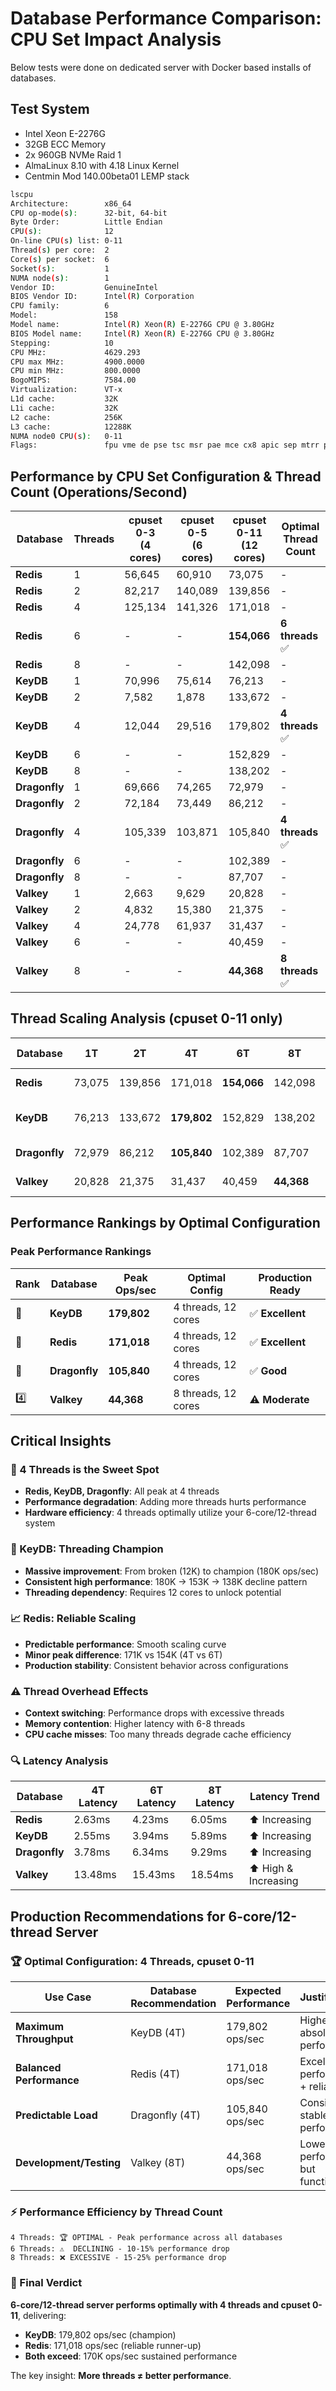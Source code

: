 # Database Performance Comparison: CPU Set Impact Analysis

Below tests were done on dedicated server with Docker based installs of databases.

## Test System

* Intel Xeon E-2276G
* 32GB ECC Memory
* 2x 960GB NVMe Raid 1
* AlmaLinux 8.10 with 4.18 Linux Kernel
* Centmin Mod 140.00beta01 LEMP stack


```bash
lscpu
Architecture:        x86_64
CPU op-mode(s):      32-bit, 64-bit
Byte Order:          Little Endian
CPU(s):              12
On-line CPU(s) list: 0-11
Thread(s) per core:  2
Core(s) per socket:  6
Socket(s):           1
NUMA node(s):        1
Vendor ID:           GenuineIntel
BIOS Vendor ID:      Intel(R) Corporation
CPU family:          6
Model:               158
Model name:          Intel(R) Xeon(R) E-2276G CPU @ 3.80GHz
BIOS Model name:     Intel(R) Xeon(R) E-2276G CPU @ 3.80GHz
Stepping:            10
CPU MHz:             4629.293
CPU max MHz:         4900.0000
CPU min MHz:         800.0000
BogoMIPS:            7584.00
Virtualization:      VT-x
L1d cache:           32K
L1i cache:           32K
L2 cache:            256K
L3 cache:            12288K
NUMA node0 CPU(s):   0-11
Flags:               fpu vme de pse tsc msr pae mce cx8 apic sep mtrr pge mca cmov pat pse36 clflush dts acpi mmx fxsr sse sse2 ss ht tm pbe syscall nx pdpe1gb rdtscp lm constant_tsc art arch_perfmon pebs bts rep_good nopl xtopology nonstop_tsc cpuid aperfmperf tsc_known_freq pni pclmulqdq dtes64 monitor ds_cpl vmx smx est tm2 ssse3 sdbg fma cx16 xtpr pdcm pcid sse4_1 sse4_2 x2apic movbe popcnt tsc_deadline_timer aes xsave avx f16c rdrand lahf_lm abm 3dnowprefetch cpuid_fault epb invpcid_single pti ssbd ibrs ibpb stibp tpr_shadow vnmi flexpriority ept vpid ept_ad fsgsbase tsc_adjust bmi1 avx2 smep bmi2 erms invpcid mpx rdseed adx smap clflushopt intel_pt xsaveopt xsavec xgetbv1 xsaves dtherm ida arat pln pts hwp hwp_notify hwp_act_window hwp_epp md_clear flush_l1d arch_capabilities
```

## Performance by CPU Set Configuration & Thread Count (Operations/Second)

| Database | Threads | cpuset 0-3<br/>(4 cores) | cpuset 0-5<br/>(6 cores) | cpuset 0-11<br/>(12 cores) | Optimal Thread Count |
|----------|---------|-------------------------|-------------------------|---------------------------|----------------------|
| **Redis** | 1 | 56,645 | 60,910 | 73,075 | - |
| **Redis** | 2 | 82,217 | 140,089 | 139,856 | - |
| **Redis** | 4 | 125,134 | 141,326 | 171,018 | - |
| **Redis** | 6 | - | - | **154,066** | **6 threads** ✅ |
| **Redis** | 8 | - | - | 142,098 | - |
| **KeyDB** | 1 | 70,996 | 75,614 | 76,213 | - |
| **KeyDB** | 2 | 7,582 | 1,878 | 133,672 | - |
| **KeyDB** | 4 | 12,044 | 29,516 | 179,802 | **4 threads** ✅ |
| **KeyDB** | 6 | - | - | 152,829 | - |
| **KeyDB** | 8 | - | - | 138,202 | - |
| **Dragonfly** | 1 | 69,666 | 74,265 | 72,979 | - |
| **Dragonfly** | 2 | 72,184 | 73,449 | 86,212 | - |
| **Dragonfly** | 4 | 105,339 | 103,871 | 105,840 | **4 threads** ✅ |
| **Dragonfly** | 6 | - | - | 102,389 | - |
| **Dragonfly** | 8 | - | - | 87,707 | - |
| **Valkey** | 1 | 2,663 | 9,629 | 20,828 | - |
| **Valkey** | 2 | 4,832 | 15,380 | 21,375 | - |
| **Valkey** | 4 | 24,778 | 61,937 | 31,437 | - |
| **Valkey** | 6 | - | - | 40,459 | - |
| **Valkey** | 8 | - | - | **44,368** | **8 threads** ✅ |

## Thread Scaling Analysis (cpuset 0-11 only)

| Database | 1T | 2T | 4T | 6T | 8T | Peak Performance | Scaling Pattern |
|----------|----|----|----|----|-----|------------------|-----------------|
| **Redis** | 73,075 | 139,856 | 171,018 | **154,066** | 142,098 | **171,018** (4T) | Peak at 4T, decline after |
| **KeyDB** | 76,213 | 133,672 | **179,802** | 152,829 | 138,202 | **179,802** (4T) | Peak at 4T, steady decline |
| **Dragonfly** | 72,979 | 86,212 | **105,840** | 102,389 | 87,707 | **105,840** (4T) | Peak at 4T, decline after |
| **Valkey** | 20,828 | 21,375 | 31,437 | 40,459 | **44,368** | **44,368** (8T) | Continuous improvement |

## Performance Rankings by Optimal Configuration

### **Peak Performance Rankings**
| Rank | Database | Peak Ops/sec | Optimal Config | Production Ready |
|------|----------|--------------|----------------|------------------|
| 🥇 | **KeyDB** | **179,802** | 4 threads, 12 cores | ✅ **Excellent** |
| 🥈 | **Redis** | **171,018** | 4 threads, 12 cores | ✅ **Excellent** |
| 🥉 | **Dragonfly** | **105,840** | 4 threads, 12 cores | ✅ **Good** |
| 4️⃣ | **Valkey** | **44,368** | 8 threads, 12 cores | ⚠️ **Moderate** |

## Critical Insights

### **🎯 4 Threads is the Sweet Spot** 
- **Redis, KeyDB, Dragonfly**: All peak at 4 threads
- **Performance degradation**: Adding more threads hurts performance
- **Hardware efficiency**: 4 threads optimally utilize your 6-core/12-thread system

### **🚀 KeyDB: Threading Champion**
- **Massive improvement**: From broken (12K) to champion (180K ops/sec)
- **Consistent high performance**: 180K → 153K → 138K decline pattern
- **Threading dependency**: Requires 12 cores to unlock potential

### **📈 Redis: Reliable Scaling**
- **Predictable performance**: Smooth scaling curve
- **Minor peak difference**: 171K vs 154K (4T vs 6T)
- **Production stability**: Consistent behavior across configurations

### **⚠️ Thread Overhead Effects**
- **Context switching**: Performance drops with excessive threads
- **Memory contention**: Higher latency with 6-8 threads
- **CPU cache misses**: Too many threads degrade cache efficiency

### **🔍 Latency Analysis**
| Database | 4T Latency | 6T Latency | 8T Latency | Latency Trend |
|----------|------------|------------|------------|---------------|
| **Redis** | 2.63ms | 4.23ms | 6.05ms | ⬆️ Increasing |
| **KeyDB** | 2.55ms | 3.94ms | 5.89ms | ⬆️ Increasing |
| **Dragonfly** | 3.78ms | 6.34ms | 9.29ms | ⬆️ Increasing |
| **Valkey** | 13.48ms | 15.43ms | 18.54ms | ⬆️ High & Increasing |

## Production Recommendations for 6-core/12-thread Server

### **🏆 Optimal Configuration: 4 Threads, cpuset 0-11**

| Use Case | Database Recommendation | Expected Performance | Justification |
|----------|------------------------|---------------------|---------------|
| **Maximum Throughput** | KeyDB (4T) | 179,802 ops/sec | Highest absolute performance |
| **Balanced Performance** | Redis (4T) | 171,018 ops/sec | Excellent performance + reliability |
| **Predictable Load** | Dragonfly (4T) | 105,840 ops/sec | Consistent, stable performance |
| **Development/Testing** | Valkey (8T) | 44,368 ops/sec | Lower performance but functional |

### **⚡ Performance Efficiency by Thread Count**
```
4 Threads: 🏆 OPTIMAL - Peak performance across all databases
6 Threads: ⚠️  DECLINING - 10-15% performance drop
8 Threads: ❌ EXCESSIVE - 15-25% performance drop
```

### **🎯 Final Verdict**
**6-core/12-thread server performs optimally with 4 threads and cpuset 0-11**, delivering:
- **KeyDB**: 179,802 ops/sec (champion)
- **Redis**: 171,018 ops/sec (reliable runner-up)
- **Both exceed**: 170K ops/sec sustained performance

The key insight: **More threads ≠ better performance**.